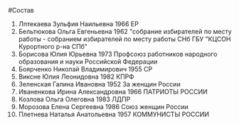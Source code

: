 #Состав
1. Лптекаева Зульфия Наильевна 1966 ЕР
2. Бельтюкова Ольга Евгеньевна 1962 \"собрание избирателей по месту работы - собранием избирателей по месту работы СНб ГБУ \"КЦСОН Курортного р-на СПб\"
3. Борисова Юлия Юрьевна 1973 Профсоюз работников народного образования и науки Российской Федерации
4. Боярченко Николай Владимирович 1955 СР
5. Виксне Юлия Леонидовна 1982 КПРФ
6. Зеленская Галина Ивановна 1952 За женщин России
7. Иваненкова Ирина Александровна 1966 ПАТРИОТЫ РОССИИ
8. Козлова Ольга Олеговна 1983 ЛДПР
9. Морозова Елена Сергеевна 1986 Союз женщин России
10. Плетнева Наталья Анатольевна 1957 КОММУНИСТЫ РОССИИ
